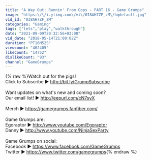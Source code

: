 ```yaml
---
title: "A Way Out: Runnin' From Cops - PART 16 - Game Grumps"
image: "https:\/\/i.ytimg.com\/vi\/0I8AH7ZF_zM\/hqdefault.jpg"
vid_id: "0I8AH7ZF_zM"
categories: "Gaming"
tags: ["lets","play","walkthrough"]
date: "2021-09-09T20:32:56+03:00"
vid_date: "2018-05-14T21:00:02Z"
duration: "PT16M52S"
viewcount: "462405"
likeCount: "14752"
dislikeCount: "93"
channel: "GameGrumps"
---
```

{% raw %}Watch out for the pigs!<br />Click to Subscribe ► <a rel="nofollow" target="blank" href="http://bit.ly/GrumpSubscribe">http://bit.ly/GrumpSubscribe</a><br /><br />Want updates on what's new and coming soon?<br />Our email list! ► <a rel="nofollow" target="blank" href="http://eepurl.com/cN7syX">http://eepurl.com/cN7syX</a><br /><br />Merch ► <a rel="nofollow" target="blank" href="https://gamegrumps.fanfiber.com/">https://gamegrumps.fanfiber.com/</a><br /><br />Game Grumps are:<br />Egoraptor ► <a rel="nofollow" target="blank" href="http://www.youtube.com/Egoraptor">http://www.youtube.com/Egoraptor</a><br />Danny ► <a rel="nofollow" target="blank" href="http://www.youtube.com/NinjaSexParty">http://www.youtube.com/NinjaSexParty</a><br /><br />Game Grumps on social:<br />Facebook ► <a rel="nofollow" target="blank" href="https://www.facebook.com/GameGrumps">https://www.facebook.com/GameGrumps</a><br />Twitter ► <a rel="nofollow" target="blank" href="https://www.twitter.com/gamegrumps">https://www.twitter.com/gamegrumps</a>{% endraw %}

